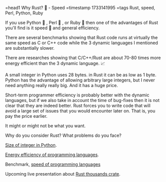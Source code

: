 =head1 Why Rust? 🦀 - Speed
=timestamp 1733141995
=tags Rust, speed, Perl, Python, Ruby

If you use Python 🐍 , Perl 🐪 , or Ruby 🔴 then one of the advantages of Rust you'll find is it speed 🚗 and general efficiency.

There are several benchmarks showing that Rust code runs at virtually the same speed as C or C++ code while the 3 dynamic languages I mentioned are substantially slower.

There are researches showing that C/C++/Rust are about 70-80 times more energy efficient than the 3 dynamic language. 📈

A small integer in Python uses 28 bytes. in Rust it can be as low as 1 byte.
Python has the advantage of allowing arbitrary large integers, but I never need anything really really big. And it has a huge price.

Short-term programmer efficiency is probably better with the dynamic languages, but if we also take in account the time of bug-fixes then it is not clear that they are indeed better. Rust forces you to write code that will avoid a large set of issues that you would encounter later on. That is, you pay the price earlier.

It might or might not be what you want.

Why do you consider Rust? What problems do you face?


[Size of integer in Python](https://python.code-maven.com/size-of-integer-in-python).

[Energy efficiency of programming languages](https://thenewstack.io/which-programming-languages-use-the-least-electricity/).

Benchmark, [speed of programming languages](https://benchmarksgame-team.pages.debian.net/benchmarksgame/box-plot-summary-charts.html)

Upcoming live presentation about [Rust thousands crate](https://rust.code-maven.com/the-thousands-crate).

